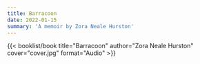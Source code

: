 ```yaml
---
title: Barracoon
date: 2022-01-15
summary: 'A memoir by Zora Neale Hurston'
---
```


{{< booklist/book
title="Barracoon"
author="Zora Neale Hurston"
cover="cover.jpg"
format="Audio" >}}

